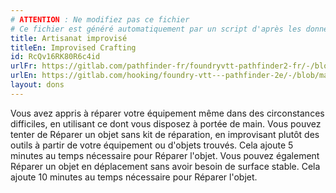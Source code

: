 ```yaml
---
# ATTENTION : Ne modifiez pas ce fichier
# Ce fichier est généré automatiquement par un script d'après les données du module Foundry VTT officiel et de sa traduction
title: Artisanat improvisé
titleEn: Improvised Crafting
id: RcQv16RK80R6c4id
urlFr: https://gitlab.com/pathfinder-fr/foundryvtt-pathfinder2-fr/-/blob/master/data/feats/RcQv16RK80R6c4id.htm
urlEn: https://gitlab.com/hooking/foundry-vtt---pathfinder-2e/-/blob/master/packs/data/feats.db/improvised-crafting.json
layout: dons
---
```

Vous avez appris à réparer votre équipement même dans des circonstances difficiles, en utilisant ce dont vous disposez à portée de main. Vous pouvez tenter de Réparer un objet sans kit de réparation, en improvisant plutôt des outils à partir de votre équipement ou d'objets trouvés. Cela ajoute 5 minutes au temps nécessaire pour Réparer l'objet. Vous pouvez également Réparer un objet en déplacement sans avoir besoin de surface stable. Cela ajoute 10 minutes au temps nécessaire pour Réparer l'objet.
